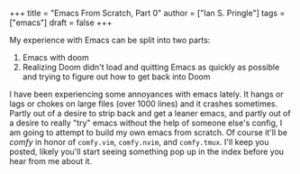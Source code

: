+++
title = "Emacs From Scratch, Part 0"
author = ["Ian S. Pringle"]
tags = ["emacs"]
draft = false
+++

My experience with Emacs can be split into two parts:

1.  Emacs with doom
2.  Realizing Doom didn't load and quitting Emacs as quickly as possible and
    trying to figure out how to get back into Doom

I have been experiencing some annoyances with emacs lately. It hangs or lags or
chokes on large files (over 1000 lines) and it crashes sometimes. Partly out of
a desire to strip back and get a leaner emacs, and partly out of a desire to
really "try" emacs without the help of someone else's config, I am going to
attempt to build my own emacs from scratch. Of course it'll be _comfy_ in honor of
`comfy.vim`, `comfy.nvim`, and `comfy.tmux`. I'll keep you posted, likely you'll start
seeing something pop up in the </literate> index before you hear from me about it.

